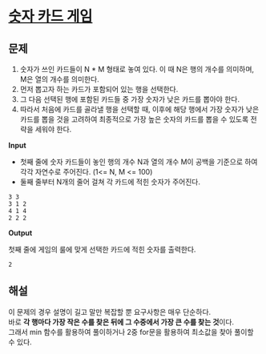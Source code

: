 # [숫자 카드 게임](https://github.com/Java-Algorithm-Study-Group/this-is-coding-test/blob/main/seungjun/src/greedy/Example3.java)

## 문제

1. 숫자가 쓰인 카드들이 N * M 형태로 놓여 있다. 이 때 N은 행의 개수를 의미하며, M은 열의 개수를 의미한다.
2. 먼저 뽑고자 하는 카드가 포함되어 있는 행을 선택한다.
3. 그 다음 선택된 행에 포함된 카드들 중 가장 숫자가 낮은 카드를 뽑아야 한다.
4. 따라서 처음에 카드를 골라낼 행을 선택할 때, 이후에 해당 행에서 가장 숫자가 낮은 카드를 뽑을 것을 고려하여 최종적으로 가장 높은 숫자의 카드를 뽑을 수 있도록 전략을 세워야 한다.

**Input**

* 첫째 줄에 숫자 카드들이 놓인 행의 개수 N과 열의 개수 M이 공백을 기준으로 하여 각각 자연수로 주어진다. (1<= N, M <= 100)
* 둘째 줄부터 N개의 줄어 걸쳐 각 카드에 적힌 숫자가 주어진다.

```
3 3
3 1 2
4 1 4
2 2 2
```

**Output**

첫째 줄에 게임의 룰에 맞게 선택한 카드에 적힌 숫자를 출력한다.

```
2
```

## 해설

이 문제의 경우 설명이 길고 말만 복잡할 뿐 요구사항은 매우 단순하다.<br>
바로 **각 행마다 가장 작은 수를 찾은 뒤에 그 수중에서 가장 큰 수를 찾는 것**이다.<br>
그래서 min 함수를 활용하여 풀이하거나 2중 for문을 활용하여 최소값을 찾아 풀이할 수 있다.
